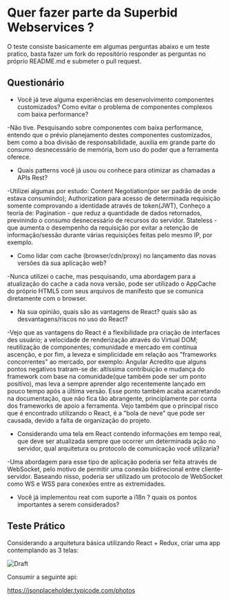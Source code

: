 # Quer fazer parte da Superbid Webservices ?

O teste consiste basicamente em algumas perguntas abaixo e um teste pratico, basta fazer um fork do repositório responder as perguntas no próprio README.md e submeter o pull request.

## Questionário

* Você já teve alguma experiências em desenvolvimento componentes customizados? Como evitar o problema de componentes complexos com baixa performance?

-Não tive. Pesquisando sobre componentes com baixa performance, entendo que o prévio planejamento destes componentes customizados, bem como a boa divisão de responsabilidade, auxilia em grande parte do consumo desnecessário de memória, bom uso do poder que a ferramenta oferece.

* Quais patterns você já usou ou conhece para otimizar as chamadas a APIs Rest?

-Utilizei algumas por estudo: Content Negotiation(por ser padrão de onde estava consumindo); Authorization para acesso de determinada requisição somente comprovando a identidade através de token(JWT),
Conheço a teoria de:
Pagination - que reduz a quantidade de dados retornados, previnindo o consumo desnecessário de recursos do servidor.
Stateless - que aumenta o desempenho da requisição por evitar a retenção de informação/sessão durante várias requisições feitas pelo mesmo IP, por exemplo.

* Como lidar com cache (browser/cdn/proxy) no lançamento das novas versões da sua aplicação web?

-Nunca utilizei o cache, mas pesquisando, uma abordagem para a atualização do cache a cada nova versão, pode ser utilizado o AppCache do próprio HTML5 com seus arquivos de manifesto que se comunica diretamente com o browser.

* Na sua opinião, quais são as vantagens de React? quais são as desvantagens/riscos no uso do React?

-Vejo que as vantagens do React é a flexibilidade pra criação de interfaces des usuário; a velocidade de renderização através do Virtual DOM; reutilização de componentes; comunidade e mercado em contínua ascenção, e por fim, a leveza e simplicidade em relação aos "frameworks concorrentes" ao mercado, por exemplo: Angular
Acredito que alguns pontos negativos tratram-se de: altíssima contribuição e mudança do framework com base na comunidade(que também pode ser um ponto positivo), mas leva a sempre aprender algo recentemente lançado em pouco tempo após a última versão. Esse ponto também acaba acarretando na documentação, que não fica tão abrangente, principlamente por conta dos frameworks de apoio a ferramenta.
Vejo também que o principal risco que é encontrado utilizando o React, é a "bola de neve" que pode ser causada, devido a falta de organização do projeto. 

* Considerando uma tela em React contendo informações em tempo real, que deve ser atualizada sempre que ocorrer um determinada ação no servidor, qual arquitetura ou protocolo de comunicação você utilizaria?

-Uma abordagem para esse tipo de aplicação poderia ser feita através de WebSocket, pelo motivo de permitir uma conexão bidirecional entre cliente-servidor. Baseando nisso, poderia ser utilizado um protocolo de WebSocket como WS e WSS para conexões entre as extremidades.

* Você já implementou reat com suporte a i18n ? quais os pontos importantes a serem considerados?

## Teste Prático 

Considerando a arquitetura básica utilizando React + Redux, criar uma app contemplando as 3 telas:

![Draft](./draft.png)

Consumir a seguinte api:

https://jsonplaceholder.typicode.com/photos

